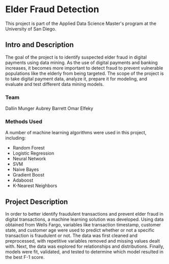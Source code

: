 # Elder Fraud Detection

This project is part of the Applied Data Science Master's program at the University of San Diego.

## Intro and Description

The goal of the project is to identify suspected elder fraud in digital payments using data mining. As the use of digital payments and banking increases, it becomes more important to detect fraud to prevent vulnerable populations like the elderly from being targeted. The scope of the project is to take digital payment data, analyze it, prepare it for modeling, and evaluate and test different data mining models.

### Team

Dallin Munger
Aubrey Barrett
Omar Elfeky

### Methods Used

A number of machine learning algorithms were used in this project, including:
* Random Forest
* Logistic Regression
* Neural Network
* SVM
* Naive Bayes
* Gradient Boost
* Adaboost
* K-Nearest Neighbors

## Project Description

In order to better identify fraudulent transactions and prevent elder fraud in digital transactions, a machine learning solution was developed. Using data obtained from Wells Fargo, variables like transaction timestamp, customer state, and customer age were used to predict whether or not a specific transaction is fraudulent or not. The data was first cleaned and preprocessed, with repetitive variables removed and missing values dealt with. Next, the data was explored for relationships and distributions. Finally, models were fit, validated, and tested to determine which model resulted in the best F-1 score.

